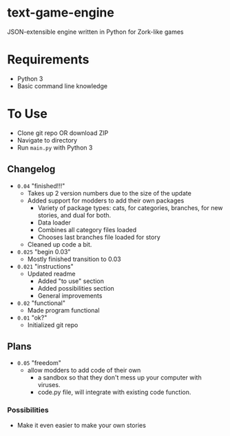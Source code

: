 # text-game-engine

JSON-extensible engine written in Python for Zork-like games


# Requirements

- Python 3
- Basic command line knowledge

# To Use

- Clone git repo OR download ZIP
- Navigate to directory
- Run `main.py` with Python 3

## Changelog

- `0.04` "finished!!!"
  - Takes up 2 version numbers due to the size of the update
  - Added support for modders to add their own packages
     - Variety of package types: cats, for categories, branches, for new stories, and dual for both.
     - Data loader
     - Combines all category files loaded
     - Chooses last branches file loaded for story
  - Cleaned up code a bit.
- `0.025` "begin 0.03"
  - Mostly finished transition to 0.03
- `0.021` "instructions"
  - Updated readme
     - Added "to use" section
     - Added possibilities section
     - General improvements
- `0.02` "functional"
  - Made program functional
- `0.01` "ok?"
  - Initialized git repo


## Plans

- `0.05` "freedom"
  - allow modders to add code of their own
     - a sandbox so that they don't mess up your computer with viruses.
     - code.py file, will integrate with existing code function.

### Possibilities

- Make it even easier to make your own stories